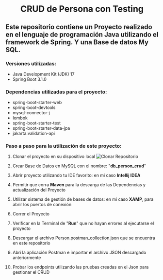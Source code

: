 <div align="center">

# CRUD de Persona con Testing

</div>

## Este repositorio contiene un Proyecto realizado en el lenguaje de programación Java utilizando el framework de Spring. Y una Base de datos My SQL.

### Versiones utilizadas:

* Java Development Kit (JDK) 17
* Spring Boot 3.1.0

### Dependencias utilizadas para el proyecto:

* spring-boot-starter-web
* spring-boot-devtools
* mysql-connector-j
* lombok
* spring-boot-starter-test
* spring-boot-starter-data-jpa
* jakarta.validation-api

### Paso a paso para la utilización de este proyecto:

1. Clonar el proyecto en su dispositivo local
![Clonar Repositorio](https://i.postimg.cc/R028LM1f/Clonar.png)

2. Crear Base de Datos en MySQL con el nombre: "<b>db_person_crud</b>"
3. Abrir proyecto utilizando tu IDE favorito: en mi caso <b>Intellij IDEA</b>
4. Permitir que corra <b>Maven</b> para la descarga de las Dependencias y actualización del Proyecto
5. Utilizar sistema de gestión de bases de datos: en mi caso <b>XAMP</b>, para abrir los puertos de conexión
6. Correr el Proyecto
7. Verificar en la Terminal de "<b>Run</b>" que no hayan errores al ejecutarse el proyecto
8. Descargar el archivo Person.postman_collection.json que se encuentra en este repositorio
9. Abri la aplicación Postman e importar el archivo JSON descargado anteriormente
10. Probar los endpoints utilizando las pruebas creadas en el Json para gestionar el CRUD
